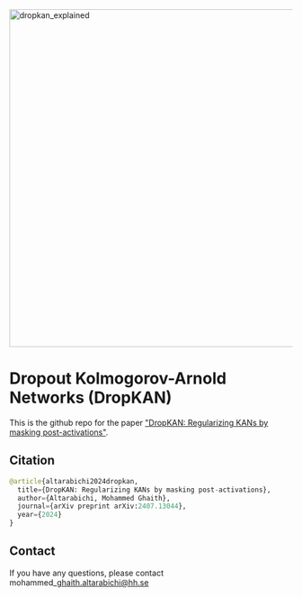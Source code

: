 <img width="600" alt="dropkan_explained" src="[https://github.com/KindXiaoming/pykan/assets/23551623/a2d2d225-b4d2-4c1e-823e-bc45c7ea96f9](https://github.com/Ghaith81/dropkan/blob/master/DropKAN_explained.JPG)">


# Dropout Kolmogorov-Arnold Networks (DropKAN) 

This is the github repo for the paper ["DropKAN: Regularizing KANs by masking post-activations"](https://arxiv.org/abs/2407.13044). 
## Citation
```python
@article{altarabichi2024dropkan,
  title={DropKAN: Regularizing KANs by masking post-activations},
  author={Altarabichi, Mohammed Ghaith},
  journal={arXiv preprint arXiv:2407.13044},
  year={2024}
}
```

## Contact
If you have any questions, please contact  mohammed\_ghaith.altarabichi@hh.se


